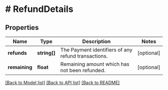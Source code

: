 # # RefundDetails

## Properties

Name | Type | Description | Notes
------------ | ------------- | ------------- | -------------
**refunds** | **string[]** | The Payment identifiers of any refund transactions. | [optional]
**remaining** | **float** | Remaining amount which has not been refunded. | [optional]

[[Back to Model list]](../../README.md#models) [[Back to API list]](../../README.md#endpoints) [[Back to README]](../../README.md)
